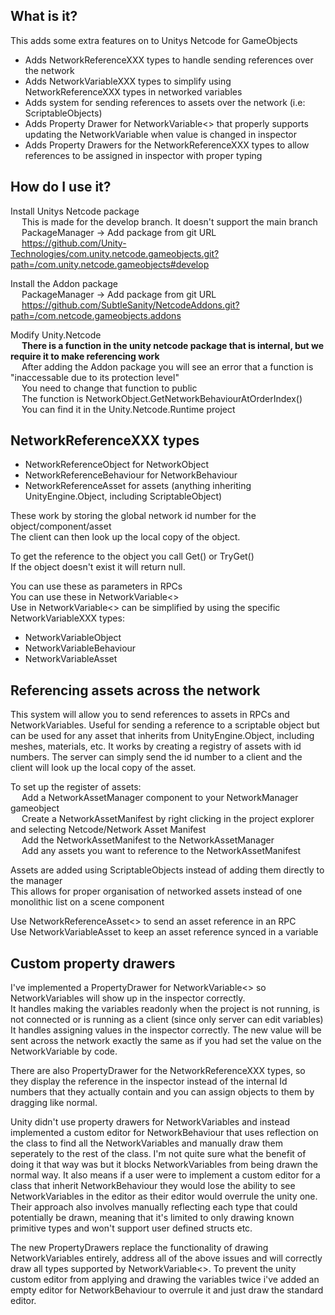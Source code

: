## What is it?  
This adds some extra features on to Unitys Netcode for GameObjects  

- Adds NetworkReferenceXXX types to handle sending references over the network  
- Adds NetworkVariableXXX types to simplify using NetworkReferenceXXX types in networked variables  
- Adds system for sending references to assets over the network (i.e: ScriptableObjects)  
- Adds Property Drawer for NetworkVariable<> that properly supports updating the NetworkVariable when value is changed in inspector  
- Adds Property Drawers for the NetworkReferenceXXX types to allow references to be assigned in inspector with proper typing  

## How do I use it?

Install Unitys Netcode package  
&emsp; This is made for the develop branch. It doesn't support the main branch  
&emsp; PackageManager -> Add package from git URL  
&emsp; https://github.com/Unity-Technologies/com.unity.netcode.gameobjects.git?path=/com.unity.netcode.gameobjects#develop  

Install the Addon package  
&emsp; PackageManager -> Add package from git URL  
&emsp; https://github.com/SubtleSanity/NetcodeAddons.git?path=/com.netcode.gameobjects.addons  

Modify Unity.Netcode  
&emsp; **There is a function in the unity netcode package that is internal, but we require it to make referencing work**  
&emsp; After adding the Addon package you will see an error that a function is "inaccessable due to its protection level"  
&emsp; You need to change that function to public  
&emsp; The function is NetworkObject.GetNetworkBehaviourAtOrderIndex()  
&emsp; You can find it in the Unity.Netcode.Runtime project  

## NetworkReferenceXXX types

- NetworkReferenceObject for NetworkObject
- NetworkReferenceBehaviour for NetworkBehaviour
- NetworkReferenceAsset for assets (anything inheriting UnityEngine.Object, including ScriptableObject)

These work by storing the global network id number for the object/component/asset  
The client can then look up the local copy of the object.  

To get the reference to the object you call Get() or TryGet()  
If the object doesn't exist it will return null.  

You can use these as parameters in RPCs  
You can use these in NetworkVariable<>  
Use in NetworkVariable<> can be simplified by using the specific NetworkVariableXXX types:  
- NetworkVariableObject
- NetworkVariableBehaviour
- NetworkVariableAsset

## Referencing assets across the network
This system will allow you to send references to assets in RPCs and NetworkVariables. Useful for sending a reference to a scriptable object but can be used for any asset that inherits from UnityEngine.Object, including meshes, materials, etc. It works by creating a registry of assets with id numbers. The server can simply send the id number to a client and the client will look up the local copy of the asset.

To set up the register of assets:  
&emsp; Add a NetworkAssetManager component to your NetworkManager gameobject  
&emsp; Create a NetworkAssetManifest by right clicking in the project explorer and selecting Netcode/Network Asset Manifest  
&emsp; Add the NetworkAssetManifest to the NetworkAssetManager  
&emsp; Add any assets you want to reference to the NetworkAssetManifest  

Assets are added using ScriptableObjects instead of adding them directly to the manager  
This allows for proper organisation of networked assets instead of one monolithic list on a scene component  

Use NetworkReferenceAsset<> to send an asset reference in an RPC    
Use NetworkVariableAsset to keep an asset reference synced in a variable

## Custom property drawers

I've implemented a PropertyDrawer for NetworkVariable<> so NetworkVariables will show up in the inspector correctly.  
It handles making the variables readonly when the project is not running, is not connected or is running as a client (since only server can edit variables)  
It handles assigning values in the inspector correctly. The new value will be sent across the network exactly the same as if you had set the value on the NetworkVariable by code.

There are also PropertyDrawer for the NetworkReferenceXXX types, so they display the reference in the inspector instead of the internal Id numbers that they actually contain and you can assign objects to them by dragging like normal.  

Unity didn't use property drawers for NetworkVariables and instead implemented a custom editor for NetworkBehaviour that uses reflection on the class to find all the NetworkVariables and manually draw them seperately to the rest of the class. I'm not quite sure what the benefit of doing it that way was but it blocks NetworkVariables from being drawn the normal way. It also means if a user were to implement a custom editor for a class that inherit NetworkBehaviour they would lose the ability to see NetworkVariables in the editor as their editor would overrule the unity one. Their approach also involves manually reflecting each type that could potentially be drawn, meaning that it's limited to only drawing known primitive types and won't support user defined structs etc.

The new PropertyDrawers replace the functionality of drawing NetworkVariables entirely, address all of the above issues and will correctly draw all types supported by NetworkVariable<>. To prevent the unity custom editor from applying and drawing the variables twice i've added an empty editor for NetworkBehaviour to overrule it and just draw the standard editor.  
